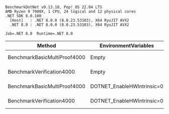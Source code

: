 ```

BenchmarkDotNet v0.13.10, Pop!_OS 22.04 LTS
AMD Ryzen 9 7900X, 1 CPU, 24 logical and 12 physical cores
.NET SDK 8.0.100
  [Host]   : .NET 8.0.0 (8.0.23.53103), X64 RyuJIT AVX2
  .NET 8.0 : .NET 8.0.0 (8.0.23.53103), X64 RyuJIT AVX2

Job=.NET 8.0  Runtime=.NET 8.0

```

| Method                       | EnvironmentVariables       |      Mean |    Error |   StdDev |      Gen0 |     Gen1 |     Gen2 | Allocated |
|------------------------------|----------------------------|----------:|---------:|---------:|----------:|---------:|---------:|----------:|
| BenchmarkBasicMultiProof4000 | Empty                      | 168.95 ms | 1.217 ms | 1.138 ms | 1333.3333 | 666.6667 |        - |   77.9 MB |
| BenchmarkVerification4000    | Empty                      |  42.08 ms | 0.663 ms | 0.620 ms |  166.6667 | 166.6667 | 166.6667 |   6.41 MB |
| BenchmarkBasicMultiProof4000 | DOTNET_EnableHWIntrinsic=0 | 197.95 ms | 1.176 ms | 1.100 ms | 1333.3333 | 666.6667 |        - |  77.85 MB |
| BenchmarkVerification4000    | DOTNET_EnableHWIntrinsic=0 |  43.18 ms | 0.535 ms | 0.500 ms |  166.6667 | 166.6667 | 166.6667 |    6.4 MB |
